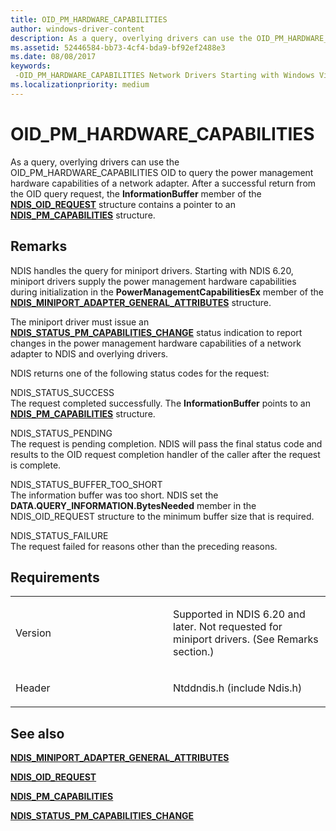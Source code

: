 ```yaml
---
title: OID_PM_HARDWARE_CAPABILITIES
author: windows-driver-content
description: As a query, overlying drivers can use the OID_PM_HARDWARE_CAPABILITIES OID to query the power management hardware capabilities of a network adapter.
ms.assetid: 52446584-bb73-4cf4-bda9-bf92ef2488e3
ms.date: 08/08/2017
keywords: 
 -OID_PM_HARDWARE_CAPABILITIES Network Drivers Starting with Windows Vista
ms.localizationpriority: medium
---
```


# OID\_PM\_HARDWARE\_CAPABILITIES


As a query, overlying drivers can use the OID\_PM\_HARDWARE\_CAPABILITIES OID to query the power management hardware capabilities of a network adapter. After a successful return from the OID query request, the **InformationBuffer** member of the [**NDIS\_OID\_REQUEST**](https://msdn.microsoft.com/library/windows/hardware/ff566710) structure contains a pointer to an [**NDIS\_PM\_CAPABILITIES**](https://msdn.microsoft.com/library/windows/hardware/ff566748) structure.

Remarks
-------

NDIS handles the query for miniport drivers. Starting with NDIS 6.20, miniport drivers supply the power management hardware capabilities during initialization in the **PowerManagementCapabilitiesEx** member of the [**NDIS\_MINIPORT\_ADAPTER\_GENERAL\_ATTRIBUTES**](https://msdn.microsoft.com/library/windows/hardware/ff565923) structure.

The miniport driver must issue an [**NDIS\_STATUS\_PM\_CAPABILITIES\_CHANGE**](https://msdn.microsoft.com/library/windows/hardware/ff567410) status indication to report changes in the power management hardware capabilities of a network adapter to NDIS and overlying drivers.

NDIS returns one of the following status codes for the request:

<a href="" id="ndis-status-success"></a>NDIS\_STATUS\_SUCCESS  
The request completed successfully. The **InformationBuffer** points to an [**NDIS\_PM\_CAPABILITIES**](https://msdn.microsoft.com/library/windows/hardware/ff566748) structure.

<a href="" id="ndis-status-pending"></a>NDIS\_STATUS\_PENDING  
The request is pending completion. NDIS will pass the final status code and results to the OID request completion handler of the caller after the request is complete.

<a href="" id="ndis-status-buffer-too-short"></a>NDIS\_STATUS\_BUFFER\_TOO\_SHORT  
The information buffer was too short. NDIS set the **DATA.QUERY\_INFORMATION.BytesNeeded** member in the NDIS\_OID\_REQUEST structure to the minimum buffer size that is required.

<a href="" id="ndis-status-failure"></a>NDIS\_STATUS\_FAILURE  
The request failed for reasons other than the preceding reasons.

Requirements
------------

<table>
<colgroup>
<col width="50%" />
<col width="50%" />
</colgroup>
<tbody>
<tr class="odd">
<td><p>Version</p></td>
<td><p>Supported in NDIS 6.20 and later. Not requested for miniport drivers. (See Remarks section.)</p></td>
</tr>
<tr class="even">
<td><p>Header</p></td>
<td>Ntddndis.h (include Ndis.h)</td>
</tr>
</tbody>
</table>

## See also


[**NDIS\_MINIPORT\_ADAPTER\_GENERAL\_ATTRIBUTES**](https://msdn.microsoft.com/library/windows/hardware/ff565923)

[**NDIS\_OID\_REQUEST**](https://msdn.microsoft.com/library/windows/hardware/ff566710)

[**NDIS\_PM\_CAPABILITIES**](https://msdn.microsoft.com/library/windows/hardware/ff566748)

[**NDIS\_STATUS\_PM\_CAPABILITIES\_CHANGE**](https://msdn.microsoft.com/library/windows/hardware/ff567410)

 

 




